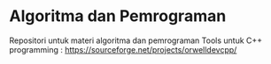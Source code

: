 # Algoritma dan Pemrograman

Repositori untuk materi algoritma dan pemrograman
Tools untuk C++ programming : https://sourceforge.net/projects/orwelldevcpp/